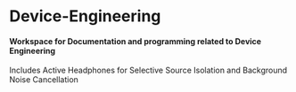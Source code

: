 # Device-Engineering
 
#### Workspace for Documentation and programming related to Device Engineering

Includes Active Headphones for Selective Source Isolation and Background Noise Cancellation
